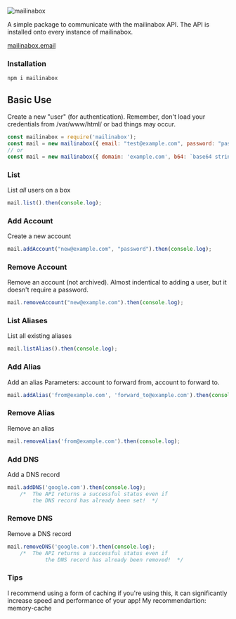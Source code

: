 ![mailinabox](https://mailinabox.email/static/logo.png)

A simple package to communicate with the mailinabox API.
The API is installed onto every instance of mailinabox.

[mailinabox.email](https://mailinabox.email/)

### Installation
``npm i mailinabox``

## Basic Use

Create a new "user" (for authentication).
Remember, don't load your credentials from /var/www/html/ or bad things may occur.
```javascript
const mailinabox = require('mailinabox');
const mail = new mailinabox({ email: "test@example.com", password: "password", domain: "example.com"});
// or
const mail = new mailinabox({ domain: 'example.com', b64: `base64 string of 'email:password'` });
```

### List
List *all* users on a box
```javascript
mail.list().then(console.log);
```

### Add Account
Create a new account
```javascript
mail.addAccount("new@example.com", "password").then(console.log);
```

### Remove Account
Remove an account (not archived).
Almost indentical to adding a user, but it doesn't require a password.
```javascript
mail.removeAccount("new@example.com").then(console.log);
```

### List Aliases
List all existing aliases
```javascript
mail.listAlias().then(console.log);
```

### Add Alias
Add an alias
Parameters: account to forward from, account to forward to.
```javascript
mail.addAlias('from@example.com', 'forward_to@example.com').then(console.log);
```

### Remove Alias
Remove an alias
```javascript
mail.removeAlias('from@example.com').then(console.log);
```

### Add DNS
Add a DNS record
```javascript
mail.addDNS('google.com').then(console.log);
    /*  The API returns a successful status even if 
        the DNS record has already been set!  */
```

### Remove DNS
Remove a DNS record
```javascript
mail.removeDNS('google.com').then(console.log);
    /*  The API returns a successful status even if 
            the DNS record has already been removed!  */
```

### Tips
I recommend using a form of caching if you're using this, it can significantly increase speed and performance of your app!
My recommendartion: memory-cache





